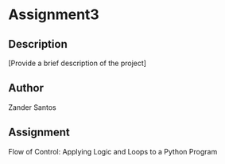 # Assignment3

## Description
[Provide a brief description of the project]

## Author
Zander Santos

## Assignment
Flow of Control: Applying Logic and Loops to a Python Program
    